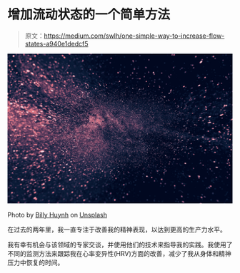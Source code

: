 # 增加流动状态的一个简单方法

> 原文：<https://medium.com/swlh/one-simple-way-to-increase-flow-states-a940e1dedcf5>

![](img/079a7bb7bf39ff7812dcfcaa1cbafaef.png)

Photo by [Billy Huynh](https://unsplash.com/photos/W8KTS-mhFUE?utm_source=unsplash&utm_medium=referral&utm_content=creditCopyText) on [Unsplash](https://unsplash.com/explore?utm_source=unsplash&utm_medium=referral&utm_content=creditCopyText)

在过去的两年里，我一直专注于改善我的精神表现，以达到更高的生产力水平。

我有幸有机会与该领域的专家交谈，并使用他们的技术来指导我的实践。我使用了不同的监测方法来跟踪我在心率变异性(HRV)方面的改善，减少了我从身体和精神压力中恢复的时间。